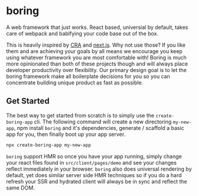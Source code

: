 # boring

A web framework that just works.  React based, universial by default, takes care of webpack and bablfying your code base out of the box.

This is heavily inspired by [CRA](https://github.com/facebook/create-react-app) and [next.js](https://github.com/zeit/next.js/). Why not use those? If you like them and are achieving your goals by all means we encourage you keep using whatever framework you are most comfortable with! Boring is much more opinionated than both of these projects though and will always place developer productivity over flexibility.  Our primary design goal is to let the boring framework make all boilerplate decisions for you so you can concentrate building unique product as fast as possible.

## Get Started

The best way to get started from scratch is to simply use the `create-boring-app` cli.  The following command will create a new directoring `my-new-app`, npm install `boring` and it's dependencies, generate / scaffold a basic app for you, then finally boot up your app server. 

```bash
npx create-boring-app my-new-app
```

`boring` support HMR so once you have your app running, simply change your react files found in `src/client/pages/demo` and see your changes reflect immediately in your browser.  `boring` also does universal rendering by default, yet does similar server side HMR techniques so if you do a hard refresh your SSR and hydrated client will always be in sync and reflect the same DOM.  

